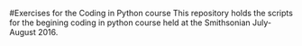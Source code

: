 #Exercises for the Coding in Python course
This repository holds the scripts for the begining coding in python course held at the Smithsonian July-August 2016.